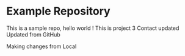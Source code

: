 # Example Repository
This is a sample repo, hello world !
This is project 3
Contact updated
Updated from GitHub

Making changes from Local